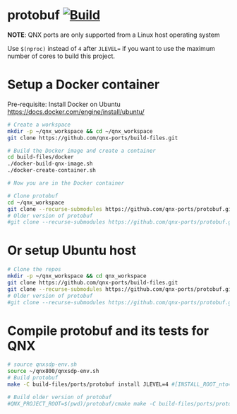 # protobuf [![Build](https://github.com/qnx-ports/build-files/actions/workflows/protobuf.yml/badge.svg)](https://github.com/qnx-ports/build-files/actions/workflows/protobuf.yml)

**NOTE**: QNX ports are only supported from a Linux host operating system

Use `$(nproc)` instead of `4` after `JLEVEL=` if you want to use the maximum number of cores to build this project.

# Setup a Docker container

Pre-requisite: Install Docker on Ubuntu https://docs.docker.com/engine/install/ubuntu/
```bash
# Create a workspace
mkdir -p ~/qnx_workspace && cd ~/qnx_workspace
git clone https://github.com/qnx-ports/build-files.git

# Build the Docker image and create a container
cd build-files/docker
./docker-build-qnx-image.sh
./docker-create-container.sh

# Now you are in the Docker container

# Clone protobuf
cd ~/qnx_workspace
git clone --recurse-submodules https://github.com/qnx-ports/protobuf.git
# Older version of protobuf
#git clone --recurse-submodules https://github.com/qnx-ports/protobuf.git -b qnx-v3.15.0
```

# Or setup Ubuntu host
```bash
# Clone the repos
mkdir -p ~/qnx_workspace && cd qnx_workspace
git clone https://github.com/qnx-ports/build-files.git
git clone --recurse-submodules https://github.com/qnx-ports/protobuf.git
# Older version of protobuf
#git clone --recurse-submodules https://github.com/qnx-ports/protobuf.git -b qnx-v3.15.0
```

# Compile protobuf and its tests for QNX
```bash
# source qnxsdp-env.sh
source ~/qnx800/qnxsdp-env.sh
# Build protobuf
make -C build-files/ports/protobuf install JLEVEL=4 #[INSTALL_ROOT_nto=PATH_TO_YOUR_STAGING_AREA USE_INSTALL_ROOT=true]

# Build older version of protobuf
#QNX_PROJECT_ROOT=$(pwd)/protobuf/cmake make -C build-files/ports/protobuf install JLEVEL=4
```
